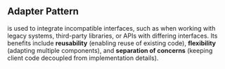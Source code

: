 ## Adapter Pattern
is used to integrate incompatible interfaces, such as when working with legacy systems, third-party libraries, or APIs with differing interfaces. Its benefits include **reusability** (enabling reuse of existing code), **flexibility** (adapting multiple components), and **separation of concerns** (keeping client code decoupled from implementation details).

